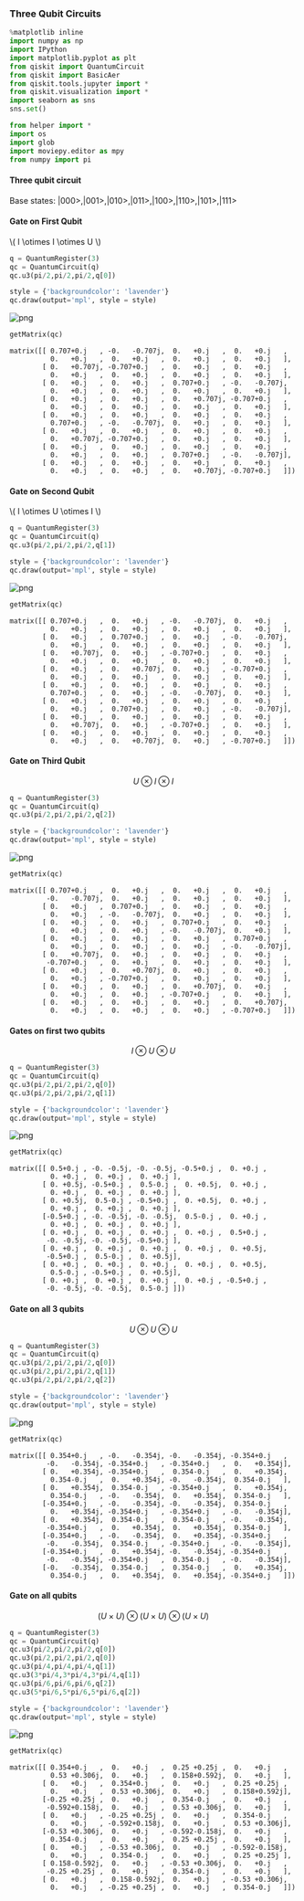 ### Three Qubit Circuits



```python
%matplotlib inline
import numpy as np
import IPython
import matplotlib.pyplot as plt
from qiskit import QuantumCircuit
from qiskit import BasicAer
from qiskit.tools.jupyter import *
from qiskit.visualization import *
import seaborn as sns
sns.set()
```


```python
from helper import *
import os
import glob
import moviepy.editor as mpy
from numpy import pi
```



#### Three qubit circuit

Base states: |000>,|001>,|010>,|011>,|100>,|110>,|101>,|111>

#### Gate on First Qubit

\\( I \otimes I \otimes U \\)


```python
q = QuantumRegister(3)
qc = QuantumCircuit(q)
qc.u3(pi/2,pi/2,pi/2,q[0])

style = {'backgroundcolor': 'lavender'}
qc.draw(output='mpl', style = style)
```




![png](output_8_0.png)




```python
getMatrix(qc)
```




    matrix([[ 0.707+0.j   , -0.   -0.707j,  0.   +0.j   ,  0.   +0.j   ,
              0.   +0.j   ,  0.   +0.j   ,  0.   +0.j   ,  0.   +0.j   ],
            [ 0.   +0.707j, -0.707+0.j   ,  0.   +0.j   ,  0.   +0.j   ,
              0.   +0.j   ,  0.   +0.j   ,  0.   +0.j   ,  0.   +0.j   ],
            [ 0.   +0.j   ,  0.   +0.j   ,  0.707+0.j   , -0.   -0.707j,
              0.   +0.j   ,  0.   +0.j   ,  0.   +0.j   ,  0.   +0.j   ],
            [ 0.   +0.j   ,  0.   +0.j   ,  0.   +0.707j, -0.707+0.j   ,
              0.   +0.j   ,  0.   +0.j   ,  0.   +0.j   ,  0.   +0.j   ],
            [ 0.   +0.j   ,  0.   +0.j   ,  0.   +0.j   ,  0.   +0.j   ,
              0.707+0.j   , -0.   -0.707j,  0.   +0.j   ,  0.   +0.j   ],
            [ 0.   +0.j   ,  0.   +0.j   ,  0.   +0.j   ,  0.   +0.j   ,
              0.   +0.707j, -0.707+0.j   ,  0.   +0.j   ,  0.   +0.j   ],
            [ 0.   +0.j   ,  0.   +0.j   ,  0.   +0.j   ,  0.   +0.j   ,
              0.   +0.j   ,  0.   +0.j   ,  0.707+0.j   , -0.   -0.707j],
            [ 0.   +0.j   ,  0.   +0.j   ,  0.   +0.j   ,  0.   +0.j   ,
              0.   +0.j   ,  0.   +0.j   ,  0.   +0.707j, -0.707+0.j   ]])



#### Gate on Second Qubit

\\( I \otimes U \otimes I \\)


```python
q = QuantumRegister(3)
qc = QuantumCircuit(q)
qc.u3(pi/2,pi/2,pi/2,q[1])

style = {'backgroundcolor': 'lavender'}
qc.draw(output='mpl', style = style)
```




![png](output_11_0.png)




```python
getMatrix(qc)
```




    matrix([[ 0.707+0.j   ,  0.   +0.j   , -0.   -0.707j,  0.   +0.j   ,
              0.   +0.j   ,  0.   +0.j   ,  0.   +0.j   ,  0.   +0.j   ],
            [ 0.   +0.j   ,  0.707+0.j   ,  0.   +0.j   , -0.   -0.707j,
              0.   +0.j   ,  0.   +0.j   ,  0.   +0.j   ,  0.   +0.j   ],
            [ 0.   +0.707j,  0.   +0.j   , -0.707+0.j   ,  0.   +0.j   ,
              0.   +0.j   ,  0.   +0.j   ,  0.   +0.j   ,  0.   +0.j   ],
            [ 0.   +0.j   ,  0.   +0.707j,  0.   +0.j   , -0.707+0.j   ,
              0.   +0.j   ,  0.   +0.j   ,  0.   +0.j   ,  0.   +0.j   ],
            [ 0.   +0.j   ,  0.   +0.j   ,  0.   +0.j   ,  0.   +0.j   ,
              0.707+0.j   ,  0.   +0.j   , -0.   -0.707j,  0.   +0.j   ],
            [ 0.   +0.j   ,  0.   +0.j   ,  0.   +0.j   ,  0.   +0.j   ,
              0.   +0.j   ,  0.707+0.j   ,  0.   +0.j   , -0.   -0.707j],
            [ 0.   +0.j   ,  0.   +0.j   ,  0.   +0.j   ,  0.   +0.j   ,
              0.   +0.707j,  0.   +0.j   , -0.707+0.j   ,  0.   +0.j   ],
            [ 0.   +0.j   ,  0.   +0.j   ,  0.   +0.j   ,  0.   +0.j   ,
              0.   +0.j   ,  0.   +0.707j,  0.   +0.j   , -0.707+0.j   ]])



#### Gate on Third Qubit

$$U \otimes I \otimes I$$


```python
q = QuantumRegister(3)
qc = QuantumCircuit(q)
qc.u3(pi/2,pi/2,pi/2,q[2])

style = {'backgroundcolor': 'lavender'}
qc.draw(output='mpl', style = style)
```




![png](output_14_0.png)




```python
getMatrix(qc)
```




    matrix([[ 0.707+0.j   ,  0.   +0.j   ,  0.   +0.j   ,  0.   +0.j   ,
             -0.   -0.707j,  0.   +0.j   ,  0.   +0.j   ,  0.   +0.j   ],
            [ 0.   +0.j   ,  0.707+0.j   ,  0.   +0.j   ,  0.   +0.j   ,
              0.   +0.j   , -0.   -0.707j,  0.   +0.j   ,  0.   +0.j   ],
            [ 0.   +0.j   ,  0.   +0.j   ,  0.707+0.j   ,  0.   +0.j   ,
              0.   +0.j   ,  0.   +0.j   , -0.   -0.707j,  0.   +0.j   ],
            [ 0.   +0.j   ,  0.   +0.j   ,  0.   +0.j   ,  0.707+0.j   ,
              0.   +0.j   ,  0.   +0.j   ,  0.   +0.j   , -0.   -0.707j],
            [ 0.   +0.707j,  0.   +0.j   ,  0.   +0.j   ,  0.   +0.j   ,
             -0.707+0.j   ,  0.   +0.j   ,  0.   +0.j   ,  0.   +0.j   ],
            [ 0.   +0.j   ,  0.   +0.707j,  0.   +0.j   ,  0.   +0.j   ,
              0.   +0.j   , -0.707+0.j   ,  0.   +0.j   ,  0.   +0.j   ],
            [ 0.   +0.j   ,  0.   +0.j   ,  0.   +0.707j,  0.   +0.j   ,
              0.   +0.j   ,  0.   +0.j   , -0.707+0.j   ,  0.   +0.j   ],
            [ 0.   +0.j   ,  0.   +0.j   ,  0.   +0.j   ,  0.   +0.707j,
              0.   +0.j   ,  0.   +0.j   ,  0.   +0.j   , -0.707+0.j   ]])



#### Gates on first two qubits

$$I \otimes U \otimes U$$


```python
q = QuantumRegister(3)
qc = QuantumCircuit(q)
qc.u3(pi/2,pi/2,pi/2,q[0])
qc.u3(pi/2,pi/2,pi/2,q[1])

style = {'backgroundcolor': 'lavender'}
qc.draw(output='mpl', style = style)
```




![png](output_17_0.png)




```python
getMatrix(qc)
```




    matrix([[ 0.5+0.j , -0. -0.5j, -0. -0.5j, -0.5+0.j ,  0. +0.j ,
              0. +0.j ,  0. +0.j ,  0. +0.j ],
            [ 0. +0.5j, -0.5+0.j ,  0.5-0.j ,  0. +0.5j,  0. +0.j ,
              0. +0.j ,  0. +0.j ,  0. +0.j ],
            [ 0. +0.5j,  0.5-0.j , -0.5+0.j ,  0. +0.5j,  0. +0.j ,
              0. +0.j ,  0. +0.j ,  0. +0.j ],
            [-0.5+0.j , -0. -0.5j, -0. -0.5j,  0.5-0.j ,  0. +0.j ,
              0. +0.j ,  0. +0.j ,  0. +0.j ],
            [ 0. +0.j ,  0. +0.j ,  0. +0.j ,  0. +0.j ,  0.5+0.j ,
             -0. -0.5j, -0. -0.5j, -0.5+0.j ],
            [ 0. +0.j ,  0. +0.j ,  0. +0.j ,  0. +0.j ,  0. +0.5j,
             -0.5+0.j ,  0.5-0.j ,  0. +0.5j],
            [ 0. +0.j ,  0. +0.j ,  0. +0.j ,  0. +0.j ,  0. +0.5j,
              0.5-0.j , -0.5+0.j ,  0. +0.5j],
            [ 0. +0.j ,  0. +0.j ,  0. +0.j ,  0. +0.j , -0.5+0.j ,
             -0. -0.5j, -0. -0.5j,  0.5-0.j ]])



#### Gate on all 3 qubits

$$U \otimes U \otimes U$$


```python
q = QuantumRegister(3)
qc = QuantumCircuit(q)
qc.u3(pi/2,pi/2,pi/2,q[0])
qc.u3(pi/2,pi/2,pi/2,q[1])
qc.u3(pi/2,pi/2,pi/2,q[2])

style = {'backgroundcolor': 'lavender'}
qc.draw(output='mpl', style = style)
```




![png](output_20_0.png)




```python
getMatrix(qc)
```




    matrix([[ 0.354+0.j   , -0.   -0.354j, -0.   -0.354j, -0.354+0.j   ,
             -0.   -0.354j, -0.354+0.j   , -0.354+0.j   ,  0.   +0.354j],
            [ 0.   +0.354j, -0.354+0.j   ,  0.354-0.j   ,  0.   +0.354j,
              0.354-0.j   ,  0.   +0.354j, -0.   -0.354j,  0.354-0.j   ],
            [ 0.   +0.354j,  0.354-0.j   , -0.354+0.j   ,  0.   +0.354j,
              0.354-0.j   , -0.   -0.354j,  0.   +0.354j,  0.354-0.j   ],
            [-0.354+0.j   , -0.   -0.354j, -0.   -0.354j,  0.354-0.j   ,
              0.   +0.354j, -0.354+0.j   , -0.354+0.j   , -0.   -0.354j],
            [ 0.   +0.354j,  0.354-0.j   ,  0.354-0.j   , -0.   -0.354j,
             -0.354+0.j   ,  0.   +0.354j,  0.   +0.354j,  0.354-0.j   ],
            [-0.354+0.j   , -0.   -0.354j,  0.   +0.354j, -0.354+0.j   ,
             -0.   -0.354j,  0.354-0.j   , -0.354+0.j   , -0.   -0.354j],
            [-0.354+0.j   ,  0.   +0.354j, -0.   -0.354j, -0.354+0.j   ,
             -0.   -0.354j, -0.354+0.j   ,  0.354-0.j   , -0.   -0.354j],
            [-0.   -0.354j,  0.354-0.j   ,  0.354-0.j   ,  0.   +0.354j,
              0.354-0.j   ,  0.   +0.354j,  0.   +0.354j, -0.354+0.j   ]])



#### Gate on all qubits

$$(U \times U) \otimes (U \times U) \otimes (U \times U)$$


```python
q = QuantumRegister(3)
qc = QuantumCircuit(q)
qc.u3(pi/2,pi/2,pi/2,q[0])
qc.u3(pi/2,pi/2,pi/2,q[0])
qc.u3(pi/4,pi/4,pi/4,q[1])
qc.u3(3*pi/4,3*pi/4,3*pi/4,q[1])
qc.u3(pi/6,pi/6,pi/6,q[2])
qc.u3(5*pi/6,5*pi/6,5*pi/6,q[2])

style = {'backgroundcolor': 'lavender'}
qc.draw(output='mpl', style = style)
```




![png](output_23_0.png)




```python
getMatrix(qc)
```




    matrix([[ 0.354+0.j   ,  0.   +0.j   ,  0.25 +0.25j ,  0.   +0.j   ,
              0.53 +0.306j,  0.   +0.j   ,  0.158+0.592j,  0.   +0.j   ],
            [ 0.   +0.j   ,  0.354+0.j   ,  0.   +0.j   ,  0.25 +0.25j ,
              0.   +0.j   ,  0.53 +0.306j,  0.   +0.j   ,  0.158+0.592j],
            [-0.25 +0.25j ,  0.   +0.j   ,  0.354-0.j   ,  0.   +0.j   ,
             -0.592+0.158j,  0.   +0.j   ,  0.53 +0.306j,  0.   +0.j   ],
            [ 0.   +0.j   , -0.25 +0.25j ,  0.   +0.j   ,  0.354-0.j   ,
              0.   +0.j   , -0.592+0.158j,  0.   +0.j   ,  0.53 +0.306j],
            [-0.53 +0.306j,  0.   +0.j   , -0.592-0.158j,  0.   +0.j   ,
              0.354-0.j   ,  0.   +0.j   ,  0.25 +0.25j ,  0.   +0.j   ],
            [ 0.   +0.j   , -0.53 +0.306j,  0.   +0.j   , -0.592-0.158j,
              0.   +0.j   ,  0.354-0.j   ,  0.   +0.j   ,  0.25 +0.25j ],
            [ 0.158-0.592j,  0.   +0.j   , -0.53 +0.306j,  0.   +0.j   ,
             -0.25 +0.25j ,  0.   +0.j   ,  0.354-0.j   ,  0.   +0.j   ],
            [ 0.   +0.j   ,  0.158-0.592j,  0.   +0.j   , -0.53 +0.306j,
              0.   +0.j   , -0.25 +0.25j ,  0.   +0.j   ,  0.354-0.j   ]])



